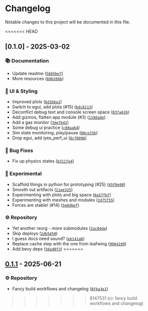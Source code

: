# Changelog

Notable changes to this project will be documented in this file.

<<<<<<< HEAD
## [0.1.0] - 2025-03-02

### 📚 Documentation

- Update readme ([`5685be7`](https://github.com///commit/5685be7df46da343be3b831e7e5c15e024227a1c))
- More resources ([`696266b`](https://github.com///commit/696266b175e90f3e36d5de8494ef2f7977d41b43))

### 🎨 UI & Styling

- Improved plots ([`6d1bba1`](https://github.com///commit/6d1bba1862d9be682693fe6932148195a8db3ea7))
- Switch to egui, add plots (#15) ([`bdc6113`](https://github.com///commit/bdc6113a3d77993f56df5796358879371002e8f9))
- Deconflict debug text and console screen space ([`837a626`](https://github.com///commit/837a626c0a4781d22150d1fe3ea12e71519d5729))
- Add gizmos, flatten app module (#3) ([`119dade`](https://github.com///commit/119dade9ffb889d48ddcccb3381958bff7eae594))
- Add a gas monitor ([`3de7b41`](https://github.com///commit/3de7b4167d26622d516bd4cf9a11c5c584d724b0))
- Some debug ui practice ([`c80aa64`](https://github.com///commit/c80aa64d2bbd4cc2c1932889863bada2f8a1d0c2))
- Sim state monitoring, play/pause ([`88ce33b`](https://github.com///commit/88ce33b46f65d1e592057e51128b995d65eb34eb))
- Drop egui, add iyes_perf_ui ([`8cf8096`](https://github.com///commit/8cf8096625dd3ea4cfe98125a4f8d1d148eb5fbb))

### 🐛 Bug Fixes

- Fix up physics states ([`b311fe4`](https://github.com///commit/b311fe4d9e38f67e2c4fa5ee20b268da6797afe1))

### 🧪 Experimental

- Scaffold things in python for prototyping (#25) ([`45f8e98`](https://github.com///commit/45f8e98b571bff0a2bf8aac607f6745b0cc2743c))
- Smooth out artifacts ([`11ee325`](https://github.com///commit/11ee325c5d2f418f33b6db4e483ed94fb9f58709))
- Experimenting with plots and big space ([`8a57fb7`](https://github.com///commit/8a57fb7f7f6ce7151209f9f8f577bf3d248b7277))
- Experimenting with meshes and modules ([`2d75f55`](https://github.com///commit/2d75f5528cecac68c87851a3f5e1a4388741c1e1))
- Forces are stable! (#14) ([`5e0dbef`](https://github.com///commit/5e0dbefea4e4adf7eda26d73c3f7f9eb711020ad))

### ⚙️ Repository

- Yet another reorg - more submodules ([`2ac04de`](https://github.com///commit/2ac04de27df4b41f1223042e15e2c5a817b1bcb3))
- Skip deploys ([`2db5450`](https://github.com///commit/2db5450b77d736bbd545dab3b71a3681782d62f9))
- I guess docs need sound? ([`eb141a6`](https://github.com///commit/eb141a6a446042670815ea3cfb9a5598b7f5e036))
- Replace cache step with the one from leafwing ([`99642d9`](https://github.com///commit/99642d9cd84ff8eda7d29904e2fc7c22c3fd8f08))
- Add bevy deps ([`56ed0f3`](https://github.com///commit/56ed0f3d6c41e6f2b114d4cacfda22bd3e0f2a0a))
=======
## [0.1.1](https://github.com/philiplinden/buoy/compare/v0.1.0..v0.1.1) - 2025-06-21

### ⚙️ Repository

- Fancy build workflows and changelog ([`8f4a3e1`](https://github.com/philiplinden/buoy/commit/8f4a3e1b167e9d1db3f4817d1d523c54f87f64fa))
>>>>>>> 8147531 (ci: fancy build workflows and changelog)

<!-- generated by git-cliff -->
